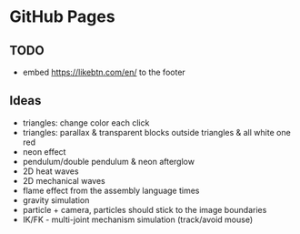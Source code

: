 # GitHub Pages

## TODO
- embed https://likebtn.com/en/ to the footer

## Ideas
- triangles: change color each click
- triangles: parallax & transparent blocks outside triangles & all white one red
- neon effect
- pendulum/double pendulum & neon afterglow
- 2D heat waves
- 2D mechanical waves
- flame effect from the assembly language times
- gravity simulation
- particle + camera, particles should stick to the image boundaries
- IK/FK - multi-joint mechanism simulation (track/avoid mouse) 

